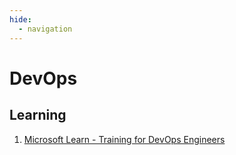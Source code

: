 ```yaml
---
hide:
  - navigation
---
```

# DevOps

## Learning
1. [Microsoft Learn - Training for DevOps Engineers](https://learn.microsoft.com/en-us/training/career-paths/devops-engineer)